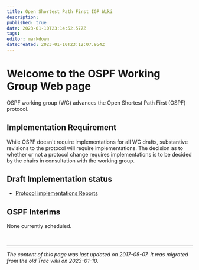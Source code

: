 ```yaml
---
title: Open Shortest Path First IGP Wiki
description: 
published: true
date: 2023-01-10T23:14:52.577Z
tags: 
editor: markdown
dateCreated: 2023-01-10T23:12:07.954Z
---
```


# Welcome to the OSPF Working Group Web page
OSPF working group (WG) advances the Open Shortest Path First (OSPF) protocol.

## Implementation Requirement
While OSPF doesn't require implementations for all WG drafts, substantive revisions to the protocol will require implementations. The decision as to whether or not a protocol change requires implementations is to be decided by the chairs in consultation with the working group.

## Draft Implementation status
- [Protocol implementations Reports](/group/ospf/ProtocolImplementationReports)
## OSPF Interims
None currently scheduled.

&nbsp;
&nbsp;
&nbsp;

---

*The content of this page was last updated on 2017-05-07. It was migrated from the old Trac wiki on 2023-01-10.*